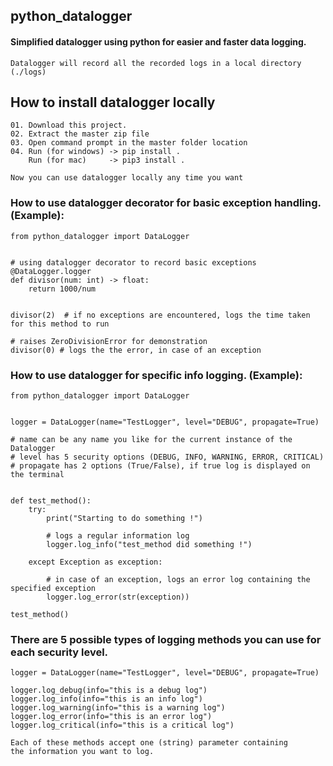 ## python_datalogger
#### Simplified datalogger using python for easier and faster data logging.

    Datalogger will record all the recorded logs in a local directory (./logs)

## How to install datalogger locally

    01. Download this project.
    02. Extract the master zip file
    03. Open command prompt in the master folder location
    04. Run (for windows) -> pip install . 
        Run (for mac)     -> pip3 install .

    Now you can use datalogger locally any time you want

### How to use datalogger decorator for basic exception handling. (Example):
    from python_datalogger import DataLogger


    # using datalogger decorator to record basic exceptions
    @DataLogger.logger
    def divisor(num: int) -> float:
        return 1000/num
    
    
    divisor(2)  # if no exceptions are encountered, logs the time taken for this method to run
    
    # raises ZeroDivisionError for demonstration
    divisor(0) # logs the the error, in case of an exception

### How to use datalogger for specific info logging. (Example):
    from python_datalogger import DataLogger
    

    logger = DataLogger(name="TestLogger", level="DEBUG", propagate=True)

    # name can be any name you like for the current instance of the Datalogger
    # level has 5 security options (DEBUG, INFO, WARNING, ERROR, CRITICAL)
    # propagate has 2 options (True/False), if true log is displayed on the terminal


    def test_method():
        try:
            print("Starting to do something !")

            # logs a regular information log
            logger.log_info("test_method did something !")

        except Exception as exception:

            # in case of an exception, logs an error log containing the specified exception
            logger.log_error(str(exception))

    test_method()


### There are 5 possible types of logging methods you can use for each security level.

    logger = DataLogger(name="TestLogger", level="DEBUG", propagate=True)
    
    logger.log_debug(info="this is a debug log")
    logger.log_info(info="this is an info log")
    logger.log_warning(info="this is a warning log")
    logger.log_error(info="this is an error log")
    logger.log_critical(info="this is a critical log")

    Each of these methods accept one (string) parameter containing 
    the information you want to log.
    
    